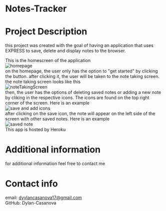 # Notes-Tracker

# Project Description
this project was created with the goal of having an application that uses EXPRESS to save, delete and display notes to the browser.

This is the homescreen of the application
<br>
![homepage](homepage.png)
<br>
on the homepage, the user only has the option to "get started" by clicking the button. after clicking it, the user will be taken to the note taking screen. 
<br>
the note taking screen looks like this
<br>
![noteTakingScreen](noteTakingScreen.png)
<br>
then, the user has the options of deleting saved notes or adding a new note by cliking in the respective icons. The icons are found on the top right corner of the screen. Here is an example
<br>
![save and add icons](aboutToSave.png)
<br>
after clicking on the save icon, the note will appear on the left
side of the screen with other saved notes. Here is an example
<br>
![saved note](noteSaved.png)
<br>
This app is hosted by Heroku

# Additional information
for additional information feel free to contact me 
# Contact info
email: dyylancasanova17@gmail.com <br> GitHub: Dylan-Casanova

